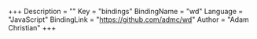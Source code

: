 +++
Description = ""
Key = "bindings"
BindingName = "wd"
Language = "JavaScript"
BindingLink = "https://github.com/admc/wd"
Author = "Adam Christian"
+++
